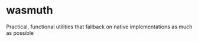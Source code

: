 # wasmuth
Practical, functional utilities that fallback on native implementations as much as possible
